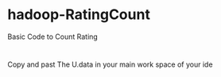 # hadoop-RatingCount
Basic Code to Count Rating 
#
Copy and past The U.data in your main work space of your ide
